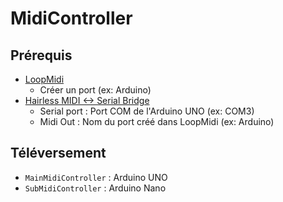 ﻿# MidiController

## Prérequis
- [LoopMidi](https://www.tobias-erichsen.de/software/loopmidi.html)
	- Créer un port (ex: Arduino)
- [Hairless MIDI <-> Serial Bridge](https://projectgus.github.io/hairless-midiserial/)
	- Serial port : Port COM de l'Arduino UNO (ex: COM3)
	- Midi Out : Nom du port créé dans LoopMidi (ex: Arduino)

## Téléversement
- `MainMidiController` : Arduino UNO
- `SubMidiController` : Arduino Nano
